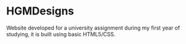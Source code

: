 # HGMDesigns
Website developed for a university assignment during my first year of studying, it is built using basic HTML5/CSS.
